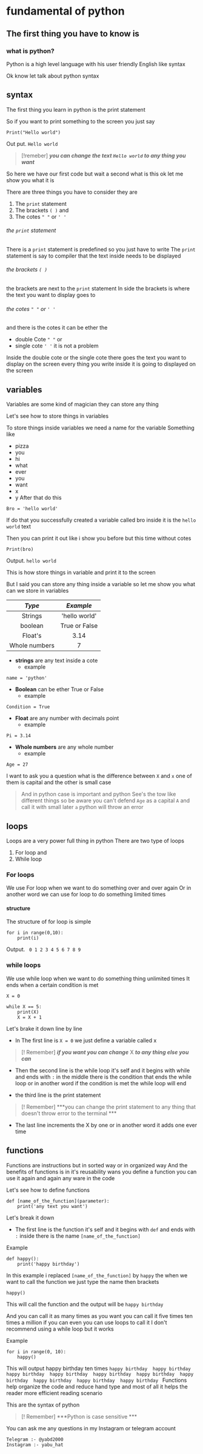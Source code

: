 # fundamental of python

## The first thing you have to know is 
### what is python?

Python is a high level language with his user friendly English like syntax 


Ok know let talk about python syntax 

## syntax 

The first thing you learn in python is the print statement

So if you want to print something to the screen you just say

```
Print("Hello world")
```

Out put.  `Hello world`


> [!remeber]
>  ***you can change the text `Hello world` to any thing you want*** 


So here we have our first code but wait a second what is this ok let me show you what it is 
 
There are three things you have to consider they are 

1. The `print` statement 
2. The brackets `( )` and
3. The cotes `" "` or `' '`

###### the `print` statement 

There is a `print` statement is predefined so you just have to write 
The `print` statement is say to compiler that the text inside needs to be displayed 
###### the brackets `( )` 

the brackets are next to the `print` statement 
In side the brackets is where the text you want to display goes to 

###### the cotes `" "` or `' '`

 and there is the cotes it can be ether the
- double Cote `" "` or  
- single cote `' '`
it is not a problem 

Inside the double cote or the single cote there goes the text you want to display on the screen every thing you write inside it is going to displayed on the screen

## variables 

Variables are some kind of magician they can store any thing 

Let's see how to store things in variables 

To store things inside variables we need a name for the variable 
Something like 
- pizza           
- you 
- hi
- what 
- ever
- you 
- want 
- x 
- y 
After that do this

```
Bro = 'hello world'
```

If do that you successfully created a variable called bro inside it is the `hello world` text

Then you can print it out like i show you before but this time without cotes 

```
Print(bro)
```

Output.  `hello world`

This is how store things in variable and print it to the screen 

But I said you can store any thing inside a variable so let me show you what can we store in variables 


|    *Type*     |   *Example*   |
| :-----------: | :-----------: |
|    Strings    | 'hello world' |
|    boolean    | True or False |
|    Float's    |     3.14      |
| Whole numbers |       7       |
- **strings** are any text inside a cote
	- example 
```
name = 'python'
```
- **Boolean** can be ether True or False
	- example 
```
Condition = True
```
- **Float** are any number with decimals point
	- example 
```
Pi = 3.14
```
- **Whole numbers** are any whole number 
	- example 
```
Age = 27
```

I want to ask you a question what is the difference between 
			`X` and `x` 
one of them is capital and the other is small case 


> And in python case is important and python See's the tow like different things so be aware you can't defend `Age` as a capital `A` and call it with small later `a` python will throw an error 


## loops
Loops are a very power full thing in python 
There are two type of loops 
1. For loop and 
2. While loop
### For loops 
We use For loop when we want to do something over and over again 
Or in another word we can use for loop to do something limited times
#### structure 
The structure of for loop is simple 
```
for i in range(0,10):
	print(i)
```
Output. 
`
0
1
2
3
4
5
6
7
8
9`
### while loops
We use while loop when we want to do something thing unlimited times
It ends when a certain condition is met
```
X = 0

while X == 5:
	print(X)
	X = X + 1
```
Let's brake it down line by line

- In The first line is `X = 0` we just define a variable called x 

> [! Remember] 
> ***if you want you can change*** X ***to any thing else you can***

- Then the second line is the while loop it's self and it begins with while and ends with `:` in the middle there is the condition that ends the while loop or in another word if the condition is met the while loop will end 

- the third line is the print statement 

> [! Remember]
> ***you can change the print statement to any thing that doesn't throw error to the terminal ***

- The last line increments the X by one or in another word it adds one ever time
## functions 

Functions are instructions but in sorted way or in organized way 
And the benefits of functions is in it's reusability wans you define a function you can use it again and again any ware in the code

Let's see how to define functions 
```
def [name_of_the_function](parameter):
	print('any text you want')
```

Let's break it down
- The first line is the function it's self and it begins with `def` and ends with `:` inside there is the name `[name_of_the_function]`

Example
```
def happy():
	print('happy birthday')
```
In this example i replaced `[name_of_the_function]` by `happy` the when we want to call the function we just type the name then brackets 
```
happy()
```
This will call the function and the output will be
		`happy birthday`
		
And you can call it as many times as you want you can call it five times ten times a million if you can even you can use loops to call it I don't recommend using a while loop but it works 

Example 
```
for i in range(0, 10):
	happy()
```
This will output happy birthday ten times 
`
happy birthday 
happy birthday 
happy birthday 
happy birthday 
happy birthday 
happy birthday 
happy birthday 
happy birthday 
happy birthday 
happy birthday 
`
Functions help organize the code and reduce hand type and most of all it helps the reader more efficient reading scenario

This are the syntax of python 

> [! Remember]
> ***Python is case sensitive ***

You can ask me any questions in my Instagram or telegram account 

	Telegram :- @yabd2000
	Instagram :- yabu_hat


